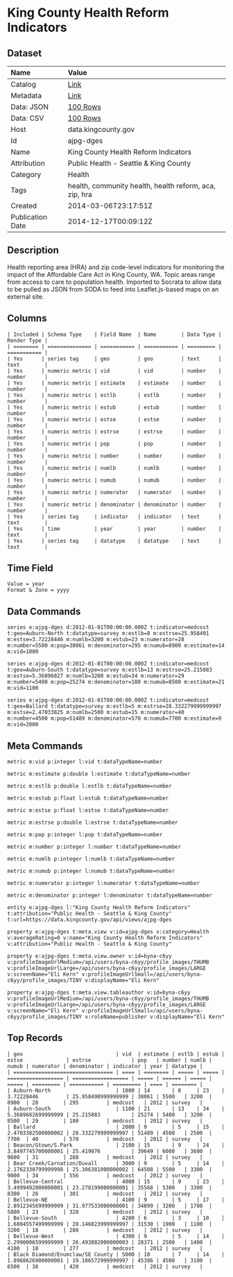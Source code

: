 # King County Health Reform Indicators

## Dataset

| Name | Value |
| :--- | :---- |
| Catalog | [Link](https://catalog.data.gov/dataset/king-county-health-reform-indicators-9eaac) |
| Metadata | [Link](https://data.kingcounty.gov/api/views/ajpg-dges) |
| Data: JSON | [100 Rows](https://data.kingcounty.gov/api/views/ajpg-dges/rows.json?max_rows=100) |
| Data: CSV | [100 Rows](https://data.kingcounty.gov/api/views/ajpg-dges/rows.csv?max_rows=100) |
| Host | data.kingcounty.gov |
| Id | ajpg-dges |
| Name | King County Health Reform Indicators |
| Attribution | Public Health - Seattle & King County |
| Category | Health |
| Tags | health, community health, health reform, aca, zip, hra |
| Created | 2014-03-06T23:17:51Z |
| Publication Date | 2014-12-17T00:09:12Z |

## Description

Health reporting area (HRA) and zip code-level indicators for monitoring the impact of the Affordable Care Act in King County, WA. Topic areas range from access to care to population health. Imported to Socrata to allow data to be pulled as JSON from SODA to feed into Leaflet.js-based maps on an external site.

## Columns

```ls
| Included | Schema Type    | Field Name  | Name        | Data Type | Render Type |
| ======== | ============== | =========== | =========== | ========= | =========== |
| Yes      | series tag     | geo         | geo         | text      | text        |
| Yes      | numeric metric | vid         | vid         | number    | number      |
| Yes      | numeric metric | estimate    | estimate    | number    | number      |
| Yes      | numeric metric | estlb       | estlb       | number    | number      |
| Yes      | numeric metric | estub       | estub       | number    | number      |
| Yes      | numeric metric | estse       | estse       | number    | number      |
| Yes      | numeric metric | estrse      | estrse      | number    | number      |
| Yes      | numeric metric | pop         | pop         | number    | number      |
| Yes      | numeric metric | number      | number      | number    | number      |
| Yes      | numeric metric | numlb       | numlb       | number    | number      |
| Yes      | numeric metric | numub       | numub       | number    | number      |
| Yes      | numeric metric | numerator   | numerator   | number    | number      |
| Yes      | numeric metric | denominator | denominator | number    | number      |
| Yes      | series tag     | indicator   | indicator   | text      | text        |
| Yes      | time           | year        | year        | number    | text        |
| Yes      | series tag     | datatype    | datatype    | text      | text        |
```

## Time Field

```ls
Value = year
Format & Zone = yyyy
```

## Data Commands

```ls
series e:ajpg-dges d:2012-01-01T00:00:00.000Z t:indicator=medcost t:geo=Auburn-North t:datatype=survey m:estlb=8 m:estrse=25.958491 m:estse=3.72228446 m:numlb=3200 m:estub=23 m:numerator=28 m:number=5500 m:pop=38061 m:denominator=295 m:numub=8900 m:estimate=14 m:vid=1000

series e:ajpg-dges d:2012-01-01T00:00:00.000Z t:indicator=medcost t:geo=Auburn-South t:datatype=survey m:estlb=13 m:estrse=25.215083 m:estse=5.36896827 m:numlb=3200 m:estub=34 m:numerator=29 m:number=5400 m:pop=25274 m:denominator=180 m:numub=8500 m:estimate=21 m:vid=1100

series e:ajpg-dges d:2012-01-01T00:00:00.000Z t:indicator=medcost t:geo=Ballard t:datatype=survey m:estlb=5 m:estrse=28.332279999999997 m:estse=2.47033825 m:numlb=2500 m:estub=15 m:numerator=40 m:number=4500 m:pop=51489 m:denominator=570 m:numub=7700 m:estimate=9 m:vid=2000
```

## Meta Commands

```ls
metric m:vid p:integer l:vid t:dataTypeName=number

metric m:estimate p:double l:estimate t:dataTypeName=number

metric m:estlb p:double l:estlb t:dataTypeName=number

metric m:estub p:float l:estub t:dataTypeName=number

metric m:estse p:float l:estse t:dataTypeName=number

metric m:estrse p:double l:estrse t:dataTypeName=number

metric m:pop p:integer l:pop t:dataTypeName=number

metric m:number p:integer l:number t:dataTypeName=number

metric m:numlb p:integer l:numlb t:dataTypeName=number

metric m:numub p:integer l:numub t:dataTypeName=number

metric m:numerator p:integer l:numerator t:dataTypeName=number

metric m:denominator p:integer l:denominator t:dataTypeName=number

entity e:ajpg-dges l:"King County Health Reform Indicators" t:attribution="Public Health - Seattle & King County" t:url=https://data.kingcounty.gov/api/views/ajpg-dges

property e:ajpg-dges t:meta.view v:id=ajpg-dges v:category=Health v:averageRating=0 v:name="King County Health Reform Indicators" v:attribution="Public Health - Seattle & King County"

property e:ajpg-dges t:meta.view.owner v:id=byna-c6yy v:profileImageUrlMedium=/api/users/byna-c6yy/profile_images/THUMB v:profileImageUrlLarge=/api/users/byna-c6yy/profile_images/LARGE v:screenName="Eli Kern" v:profileImageUrlSmall=/api/users/byna-c6yy/profile_images/TINY v:displayName="Eli Kern"

property e:ajpg-dges t:meta.view.tableauthor v:id=byna-c6yy v:profileImageUrlMedium=/api/users/byna-c6yy/profile_images/THUMB v:profileImageUrlLarge=/api/users/byna-c6yy/profile_images/LARGE v:screenName="Eli Kern" v:profileImageUrlSmall=/api/users/byna-c6yy/profile_images/TINY v:roleName=publisher v:displayName="Eli Kern"
```

## Top Records

```ls
| geo                              | vid  | estimate | estlb | estub | estse              | estrse             | pop   | number | numlb | numub | numerator | denominator | indicator | year | datatype | 
| ================================ | ==== | ======== | ===== | ===== | ================== | ================== | ===== | ====== | ===== | ===== | ========= | =========== | ========= | ==== | ======== | 
| Auburn-North                     | 1000 | 14       | 8     | 23    | 3.72228446         | 25.958490999999999 | 38061 | 5500   | 3200  | 8900  | 28        | 295         | medcost   | 2012 | survey   | 
| Auburn-South                     | 1100 | 21       | 13    | 34    | 5.3689682699999999 | 25.215083          | 25274 | 5400   | 3200  | 8500  | 29        | 180         | medcost   | 2012 | survey   | 
| Ballard                          | 2000 | 9        | 5     | 15    | 2.4703382500000002 | 28.332279999999997 | 51489 | 4500   | 2500  | 7700  | 40        | 570         | medcost   | 2012 | survey   | 
| Beacon/Gtown/S.Park              | 2100 | 15       | 9     | 24    | 3.8497745700000001 | 25.419076          | 39649 | 6000   | 3600  | 9600  | 31        | 288         | medcost   | 2012 | survey   | 
| Bear Creek/Carnation/Duvall      | 3000 | 9        | 5     | 14    | 2.1762330799999998 | 25.306381000000002 | 64508 | 5500   | 3300  | 9000  | 34        | 556         | medcost   | 2012 | survey   | 
| Bellevue-Central                 | 4000 | 15       | 9     | 23    | 3.4999492800000001 | 23.278199000000001 | 35568 | 5300   | 3300  | 8300  | 26        | 301         | medcost   | 2012 | survey   | 
| Bellevue-NE                      | 4100 | 9        | 5     | 17    | 2.8912345699999999 | 31.977533000000001 | 34899 | 3200   | 1700  | 5800  | 23        | 328         | medcost   | 2012 | survey   | 
| Bellevue-South                   | 4200 | 6        | 3     | 10    | 1.6804557499999999 | 28.146023999999997 | 31530 | 1900   | 1100  | 3200  | 18        | 280         | medcost   | 2012 | survey   | 
| Bellevue-West                    | 4300 | 9        | 5     | 14    | 2.2990006599999999 | 26.493882000000003 | 28371 | 2500   | 1400  | 4100  | 18        | 277         | medcost   | 2012 | survey   | 
| Black Diamond/Enumclaw/SE County | 5000 | 10       | 7     | 14    | 1.8968626900000001 | 19.106572999999997 | 45386 | 4500   | 3100  | 6500  | 38        | 420         | medcost   | 2012 | survey   | 
```
